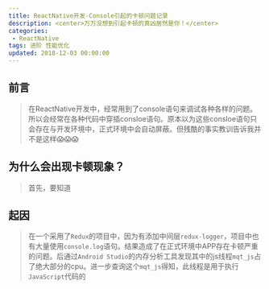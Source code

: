 ```yaml
---
title: ReactNative开发-Console引起的卡顿问题记录
description: <center>万万没想到引起卡顿的真凶居然是你！</center>
categories:
 - ReactNative
tags: 进阶 性能优化
updated: 2018-12-03 00:00:00
---
```


## 前言

> 在ReactNative开发中，经常用到了console语句来调试各种各样的问题。所以会经常在各种代码中穿插consloe语句。原本以为这些consloe语句只会存在与开发环境中，正式环境中会自动屏蔽。但残酷的事实教训告诉我并不是这样😱😱😱

## 为什么会出现卡顿现象？

> 首先，要知道

## 起因

> 在一个采用了`Redux`的项目中，因为有添加中间层`redux-logger`，项目中也有大量使用`console.log`语句。结果造成了在正式环境中APP存在卡顿严重的问题。后通过`Android Studio`的内存分析工具发现其中的js线程`mqt_js`占了绝大部分的cpu。进一步查询这个`mqt_js`得知，此线程是用于执行`JavaScript`代码的